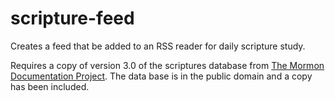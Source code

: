 scripture-feed
==============

Creates a feed that be added to an RSS reader for daily scripture study.

Requires a copy of version 3.0 of the scriptures database from [The
Mormon Documentation Project](http://scriptures.nephi.org/). The data
base is in the public domain and a copy has been included.
